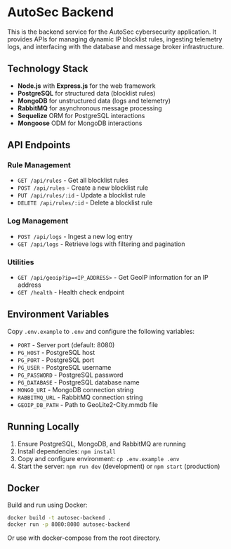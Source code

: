 # AutoSec Backend

This is the backend service for the AutoSec cybersecurity application. It provides APIs for managing dynamic IP blocklist rules, ingesting telemetry logs, and interfacing with the database and message broker infrastructure.

## Technology Stack

- **Node.js** with **Express.js** for the web framework
- **PostgreSQL** for structured data (blocklist rules)
- **MongoDB** for unstructured data (logs and telemetry)
- **RabbitMQ** for asynchronous message processing
- **Sequelize** ORM for PostgreSQL interactions
- **Mongoose** ODM for MongoDB interactions

## API Endpoints

### Rule Management
- `GET /api/rules` - Get all blocklist rules
- `POST /api/rules` - Create a new blocklist rule
- `PUT /api/rules/:id` - Update a blocklist rule
- `DELETE /api/rules/:id` - Delete a blocklist rule

### Log Management
- `POST /api/logs` - Ingest a new log entry
- `GET /api/logs` - Retrieve logs with filtering and pagination

### Utilities
- `GET /api/geoip?ip=<IP_ADDRESS>` - Get GeoIP information for an IP address
- `GET /health` - Health check endpoint

## Environment Variables

Copy `.env.example` to `.env` and configure the following variables:

- `PORT` - Server port (default: 8080)
- `PG_HOST` - PostgreSQL host
- `PG_PORT` - PostgreSQL port
- `PG_USER` - PostgreSQL username
- `PG_PASSWORD` - PostgreSQL password
- `PG_DATABASE` - PostgreSQL database name
- `MONGO_URI` - MongoDB connection string
- `RABBITMQ_URL` - RabbitMQ connection string
- `GEOIP_DB_PATH` - Path to GeoLite2-City.mmdb file

## Running Locally

1. Ensure PostgreSQL, MongoDB, and RabbitMQ are running
2. Install dependencies: `npm install`
3. Copy and configure environment: `cp .env.example .env`
4. Start the server: `npm run dev` (development) or `npm start` (production)

## Docker

Build and run using Docker:

```bash
docker build -t autosec-backend .
docker run -p 8080:8080 autosec-backend
```

Or use with docker-compose from the root directory.